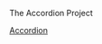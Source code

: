 The Accordion Project 

[Accordion](https://sifulbd.github.io/weather-status/new_projects/accordion/index.html)